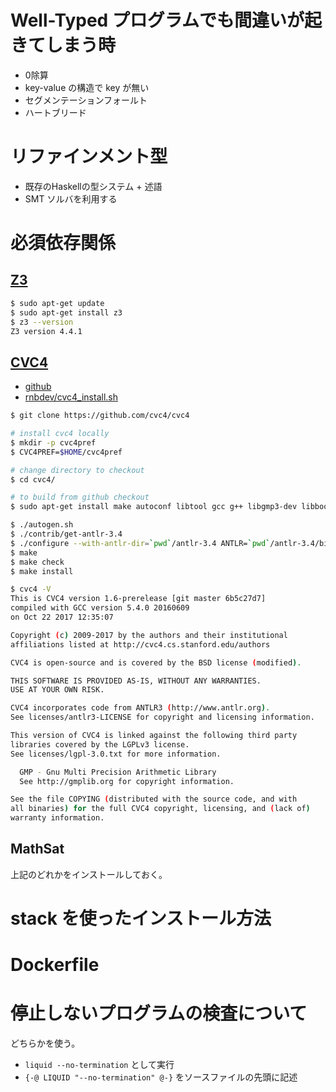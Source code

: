 # Well-Typed プログラムでも間違いが起きてしまう時

- 0除算
- key-value の構造で key が無い
- セグメンテーションフォールト
- ハートブリード

# リファインメント型

- 既存のHaskellの型システム + 述語
- SMT ソルバを利用する

# 必須依存関係

## [Z3](https://github.com/Z3Prover/z3)

```bash
$ sudo apt-get update
$ sudo apt-get install z3
$ z3 --version
Z3 version 4.4.1
```

## [CVC4](http://cvc4.cs.stanford.edu/web/)

- [github](https://github.com/CVC4/CVC4)
- [rnbdev/cvc4_install.sh](https://gist.github.com/rnbdev/0ec49d578abde036f459a0a75d6cedf6)

```bash
$ git clone https://github.com/cvc4/cvc4

# install cvc4 locally
$ mkdir -p cvc4pref
$ CVC4PREF=$HOME/cvc4pref

# change directory to checkout
$ cd cvc4/

# to build from github checkout
$ sudo apt-get install make autoconf libtool gcc g++ libgmp3-dev libboost-dev g++-multilib gcc-multilib openjdk-8-jdk

$ ./autogen.sh
$ ./contrib/get-antlr-3.4
$ ./configure --with-antlr-dir=`pwd`/antlr-3.4 ANTLR=`pwd`/antlr-3.4/bin/antlr3 --prefix=$CVC4PREF
$ make
$ make check
$ make install

$ cvc4 -V    
This is CVC4 version 1.6-prerelease [git master 6b5c27d7]
compiled with GCC version 5.4.0 20160609
on Oct 22 2017 12:35:07

Copyright (c) 2009-2017 by the authors and their institutional
affiliations listed at http://cvc4.cs.stanford.edu/authors

CVC4 is open-source and is covered by the BSD license (modified).

THIS SOFTWARE IS PROVIDED AS-IS, WITHOUT ANY WARRANTIES.
USE AT YOUR OWN RISK.

CVC4 incorporates code from ANTLR3 (http://www.antlr.org).
See licenses/antlr3-LICENSE for copyright and licensing information.

This version of CVC4 is linked against the following third party
libraries covered by the LGPLv3 license.
See licenses/lgpl-3.0.txt for more information.

  GMP - Gnu Multi Precision Arithmetic Library
  See http://gmplib.org for copyright information.

See the file COPYING (distributed with the source code, and with
all binaries) for the full CVC4 copyright, licensing, and (lack of)
warranty information.
```

## MathSat

上記のどれかをインストールしておく。

# stack を使ったインストール方法

# Dockerfile

# 停止しないプログラムの検査について

どちらかを使う。

- `liquid --no-termination` として実行
- `{-@ LIQUID "--no-termination" @-}` をソースファイルの先頭に記述
